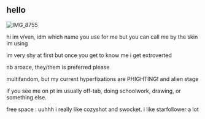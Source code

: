## hello
![IMG_8755](https://github.com/user-attachments/assets/073003ba-d282-4829-bd05-5c1e40156cde)

hi im v/ven, idm which name you use for me but you can call me by the skin im using

im very shy at first but once you get to know me i get extroverted

nb aroace, they/them is preferred please

multifandom, but my current hyperfixations are PHIGHTING! and alien stage 

if you see me on pt im usually off-tab, doing schoolwork, drawing, or something else. 

free space : uuhhh i really like cozyshot and swocket. i like starfollower a lot
